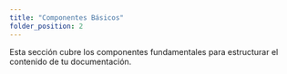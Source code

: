 ```yaml
---
title: "Componentes Básicos"
folder_position: 2
---
```


Esta sección cubre los componentes fundamentales para estructurar el contenido de tu documentación.
